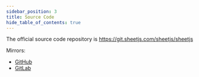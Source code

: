 ```yaml
---
sidebar_position: 3
title: Source Code
hide_table_of_contents: true
---
```


The official source code repository is <https://git.sheetjs.com/sheetjs/sheetjs>

Mirrors:

- [GitHub](https://github.com/sheetjs/sheetjs)
- [GitLab](https://gitlab.com/sheetjs/sheetjs)
